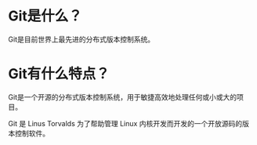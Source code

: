 # Git是什么？

Git是目前世界上最先进的分布式版本控制系统。

# Git有什么特点？

Git是一个开源的分布式版本控制系统，用于敏捷高效地处理任何或小或大的项目。

Git 是 Linus Torvalds 为了帮助管理 Linux 内核开发而开发的一个开放源码的版本控制软件。
